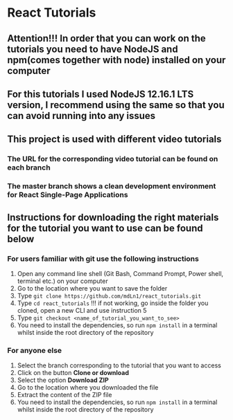 # React Tutorials

## Attention!!! In order that you can work on the tutorials you need to have NodeJS and npm(comes together with node) installed on your computer
## For this tutorials I used NodeJS 12.16.1 LTS version, I recommend using the same so that you can avoid running into any issues

## This project is used with different video tutorials

### The URL for the corresponding video tutorial can be found on each branch

### The **master** branch shows a clean development environment for React Single-Page Applications

## Instructions for downloading the right materials for the tutorial you want to use can be found below

### For users familiar with **git** use the following instructions

1. Open any command line shell (Git Bash, Command Prompt, Power shell, terminal etc.) on your computer
2. Go to the location where you want to save the folder
3. Type ```git clone https://github.com/mdLn1/react_tutorials.git```
4. Type ```cd react_tutorials``` !!! if not working, go inside the folder you cloned, open a new CLI and use instruction 5
5. Type ```git checkout <name_of_tutorial_you_want_to_see>```
6. You need to install the dependencies, so run ```npm install``` in a terminal whilst inside the root directory of the repository

### For anyone else

1. Select the branch corresponding to the tutorial that you want to access
2. Click on the button **Clone or download**
3. Select the option **Download ZIP**
4. Go to the location where you downloaded the file
5. Extract the content of the ZIP file
6. You need to install the dependencies, so run ```npm install``` in a terminal whilst inside the root directory of the repository

